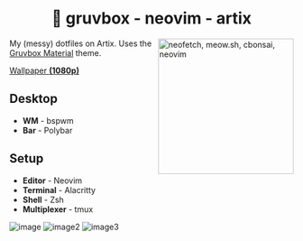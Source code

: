 <h1 align=center>🐧 gruvbox - neovim - artix</h1>

<img src="https://user-images.githubusercontent.com/39676098/152069150-00dbfdc5-4b37-494a-9abc-d25c3458a563.png" alt="neofetch, meow.sh, cbonsai, neovim" align=right height=240>

My (messy) dotfiles on Artix. Uses the [Gruvbox Material](https://github.com/sainnhe/gruvbox-material) theme.

[Wallpaper **(1080p)**](https://media.discordapp.net/attachments/518205487091548314/938212197883052112/sugigata.png)

## Desktop

- **WM** - bspwm
- **Bar** - Polybar

## Setup

- **Editor** - Neovim
- **Terminal** - Alacritty
- **Shell** - Zsh
- **Multiplexer** - tmux

![image](https://media.discordapp.net/attachments/518205487091548314/938210095249104916/unknown.png)
![image2](https://media.discordapp.net/attachments/518205487091548314/938210410211999884/unknown.png)
![image3](https://user-images.githubusercontent.com/39676098/152069360-38112ef1-8fd1-4e30-ad52-1c484e0d14de.png)

